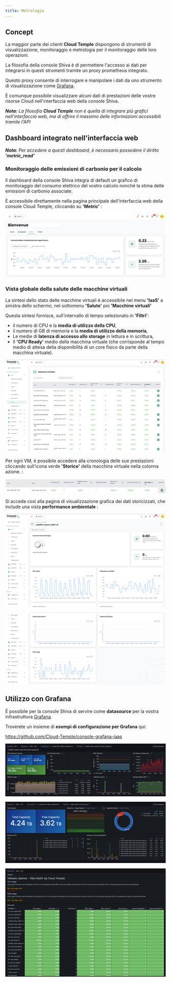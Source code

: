 ```yaml
---
title: Metrologia
---
```


## Concept

La maggior parte dei clienti __Cloud Temple__ dispongono di strumenti di visualizzazione, monitoraggio e metrologia per il monitoraggio delle loro operazioni.

La filosofia della console Shiva è di permettere l'accesso ai dati per integrarsi in questi strumenti tramite un proxy prometheus integrato.

Questo proxy consente di interrogare e manipolare i dati da uno strumento di visualizzazione come [Grafana](https://grafana.com).

È comunque possibile visualizzare alcuni dati di prestazioni delle vostre risorse Cloud nell'interfaccia web della console Shiva.

*__Nota:__ La filosofia __Cloud Temple__ non è quella di integrare più grafici nell'interfaccia web, ma di offrire il massimo delle informazioni accessibili tramite l'API*

## Dashboard integrato nell'interfaccia web

*__Nota:__ Per accedere a questi dashboard, è necessario possedere il diritto __'metric_read'__*

### Monitoraggio delle emissioni di carbonio per il calcolo

Il dashboard della console Shiva integra di default un grafico di monitoraggio del consumo elettrico del vostro calcolo nonché la stima delle emissioni di carbonio associate.

È accessibile direttamente nella pagina principale dell'interfaccia web della console Cloud Temple, cliccando su __'Metric'__ :

![](images/metrics_hypervisors_co2.png)

### Vista globale della salute delle macchine virtuali

La sintesi dello stato delle macchine virtuali è accessibile nel menu __'IaaS'__ a sinistra dello schermo, nel sottomenu __'Salute'__ poi __'Macchine virtuali'__

Questa sintesi fornisce, sull'intervallo di tempo selezionato in __'Filtri'__:

- il numero di CPU e la __media di utilizzo della CPU__,
- il numero di GB di memoria e la __media di utilizzo della memoria__,
- Le medie di __latenza di accesso allo storage__ in lettura e in scrittura,
- Il __'CPU Ready'__ medio della macchina virtuale (che corrisponde al tempo medio di attesa della disponibilità di un core fisico da parte della macchina virtuale).

![](images/shiva_metric_000.png)

Per ogni VM, è possibile accedere alla cronologia delle sue prestazioni cliccando sull'icona verde __'Storico'__ della macchina virtuale nella colonna azione. :

![](images/shiva_metric_003.png)

Si accede così alla pagina di visualizzazione grafica dei dati storicizzati, che include una vista __performance ambientale__ :

![](images/shiva_metric_001.png)

![](images/shiva_metric_002.png)

## Utilizzo con __Grafana__

È possibile per la console Shiva di servire come __datasource__ per la vostra infrastruttura [Grafana](https://grafana.com).

Troverete un insieme di __esempi di configurazione per Grafana__ qui:

https://github.com/Cloud-Temple/console-grafana-iaas

![](images/grafana_dashboards_003.png)

![](images/grafana_dashboards_004.png)

![](images/grafana_dashboards_002.png)
